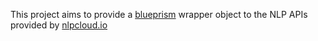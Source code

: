 This project aims to provide a [blueprism](https://blueprism.com) wrapper object to the NLP APIs provided by [nlpcloud.io](https://nlpcloud.io)

